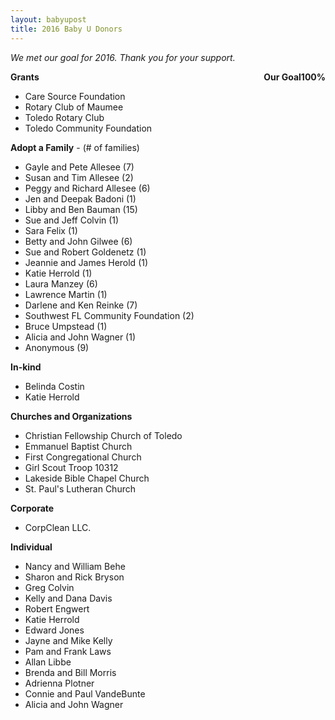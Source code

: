 ```yaml
---
layout: babyupost
title: 2016 Baby U Donors
---
```



_We met our goal for 2016. Thank you for your support._



<div class="largescreens-only" style="float:right;"><div class="donation-meter"><strong>Our Goal</strong><strong class="goal">100%</strong><span class="glass"><strong class="total" style="bottom: 100%"></strong><span class="amount" style="height: 100%"></span></span><div class="bulb"><span class="red-circle"></span><span class="filler"><span></span></span></div></div></div>



**Grants**

* Care Source Foundation
* Rotary Club of Maumee
* Toledo Rotary Club
* Toledo Community Foundation




**Adopt a Family** - (# of families)

* Gayle and Pete Allesee (7)
* Susan and Tim Allesee (2)
* Peggy and Richard Allesee (6)
* Jen and Deepak Badoni (1)
* Libby and Ben Bauman (15)
* Sue and Jeff Colvin (1)
* Sara Felix (1)
* Betty and John Gilwee (6)
* Sue and Robert Goldenetz (1)
* Jeannie and James Herold (1)
* Katie Herrold (1)
* Laura Manzey (6)
* Lawrence Martin (1)
* Darlene and Ken Reinke (7)
* Southwest FL Community Foundation (2)
* Bruce Umpstead (1)
* Alicia and John Wagner (1)
* Anonymous (9)



**In-kind**

* Belinda Costin
* Katie Herrold



**Churches and Organizations**

* Christian Fellowship Church of Toledo
* Emmanuel Baptist Church
* First Congregational Church
* Girl Scout Troop 10312
* Lakeside Bible Chapel Church
* St. Paul's Lutheran Church



**Corporate**

*  CorpClean LLC.



**Individual**

* Nancy and William Behe
* Sharon and Rick Bryson
* Greg Colvin
* Kelly and Dana Davis
* Robert Engwert
* Katie Herrold
* Edward Jones
* Jayne and Mike Kelly
* Pam and Frank Laws
* Allan Libbe
* Brenda and Bill Morris
* Adrienna Plotner
* Connie and Paul VandeBunte
* Alicia and John Wagner
